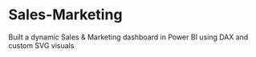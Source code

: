 # Sales-Marketing
Built a dynamic Sales &amp; Marketing dashboard in Power BI using DAX and custom SVG visuals
